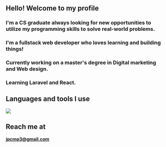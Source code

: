 ## Hello! Welcome to my profile

### I'm a CS graduate always looking for new opportunities to utilize my programming skills to solve real-world problems.
### I'm a fullstack web developer who loves learning and building things!
### Currently working on a master's degree in Digital marketing and Web design.
### Learning Laravel and React.

## Languages and tools I use
<a href="https://skillicons.dev">
   <img src="https://skillicons.dev/icons?i=laravel,vue,react,js,php,mysql,tailwind,bootstrap,css,html" />
</a>

## Reach me at
**jpcmp3@gmail.com**
